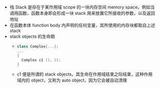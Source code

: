 - 栈 Stack 是存在于某作用域 scope 的一块内存空间 memory space。例如当调用函数，函数本身即会形成一块 stack 用来放置它所接收的参数，以及返回地址
- 在函数本体 function body 内声明的任何变量，其所使用的内存块都取自上述 stack
- stack objects 的生命期
	- ```C++
	  class Complex{...};
	  ...
	  {
	    Complex c1 (1, 2);
	  }
	  ```
	- c1 便是所谓的 stack objects，其生命在作用域结束之际结束，这种作用域内的 object，又称为 auto object，因为它会被自动清理